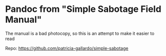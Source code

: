 # Pandoc from "Simple Sabotage Field Manual"

The manual is a bad photocopy, so this is an attempt to make it easier to read

Repo: https://github.com/patricia-gallardo/simple-sabotage
